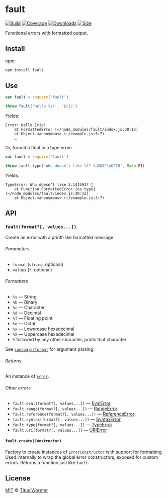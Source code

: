# fault

[![Build][build-badge]][build]
[![Coverage][coverage-badge]][coverage]
[![Downloads][downloads-badge]][downloads]
[![Size][size-badge]][size]

Functional errors with formatted output.

## Install

[npm][]:

```sh
npm install fault
```

## Use

```js
var fault = require('fault')

throw fault('Hello %s!', 'Eric')
```

Yields:

```text
Error: Hello Eric!
    at FormattedError (~/node_modules/fault/index.js:30:12)
    at Object.<anonymous> (~/example.js:3:7)
    …
```

Or, format a float in a type error:

```js
var fault = require('fault')

throw fault.type('Who doesn’t like %f? \uD83C\uDF70', Math.PI)
```

Yields:

```text
TypeError: Who doesn’t like 3.141593? 🍰
    at Function.FormattedError [as type] (~/node_modules/fault/index.js:30:12)
    at Object.<anonymous> (~/example.js:3:7)
```

## API

### `fault(format?[, values...])`

Create an error with a printf-like formatted message.

###### Parameters

*   `format` (`string`, optional)
*   `values` (`*`, optional)

###### Formatters

*   `%s` — String
*   `%b` — Binary
*   `%c` — Character
*   `%d` — Decimal
*   `%f` — Floating point
*   `%o` — Octal
*   `%x` — Lowercase hexadecimal
*   `%X` — Uppercase hexadecimal
*   `%` followed by any other character, prints that character

See [`samsonjs/format`][fmt] for argument parsing.

###### Returns

An instance of [`Error`][error].

###### Other errors

*   `fault.eval(format?[, values...])` — [EvalError][]
*   `fault.range(format?[, values...])` — [RangeError][]
*   `fault.reference(format?[, values...])` — [ReferenceError][]
*   `fault.syntax(format?[, values...])` — [SyntaxError][]
*   `fault.type(format?[, values...])` — [TypeError][]
*   `fault.uri(format?[, values...])` — [URIError][]

#### `fault.create(Constructor)`

Factory to create instances of `ErrorConstructor` with support for formatting.
Used internally to wrap the global error constructors, exposed for custom
errors.
Returns a function just like `fault`.

## License

[MIT][license] © [Titus Wormer][author]

<!-- Definitions -->

[build-badge]: https://img.shields.io/travis/wooorm/fault.svg

[build]: https://travis-ci.org/wooorm/fault

[coverage-badge]: https://img.shields.io/codecov/c/github/wooorm/fault.svg

[coverage]: https://codecov.io/github/wooorm/fault

[downloads-badge]: https://img.shields.io/npm/dm/fault.svg

[downloads]: https://www.npmjs.com/package/fault

[size-badge]: https://img.shields.io/bundlephobia/minzip/fault.svg

[size]: https://bundlephobia.com/result?p=fault

[npm]: https://docs.npmjs.com/cli/install

[license]: license

[author]: https://wooorm.com

[fmt]: https://github.com/samsonjs/format

[error]: https://developer.mozilla.org/JavaScript/Reference/Global_Objects/Error

[evalerror]: https://developer.mozilla.org/JavaScript/Reference/Global_Objects/EvalError

[rangeerror]: https://developer.mozilla.org/JavaScript/Reference/Global_Objects/RangeError

[referenceerror]: https://developer.mozilla.org/JavaScript/Reference/Global_Objects/ReferenceError

[syntaxerror]: https://developer.mozilla.org/JavaScript/Reference/Global_Objects/SyntaxError

[typeerror]: https://developer.mozilla.org/JavaScript/Reference/Global_Objects/TypeError

[urierror]: https://developer.mozilla.org/JavaScript/Reference/Global_Objects/URIError.
